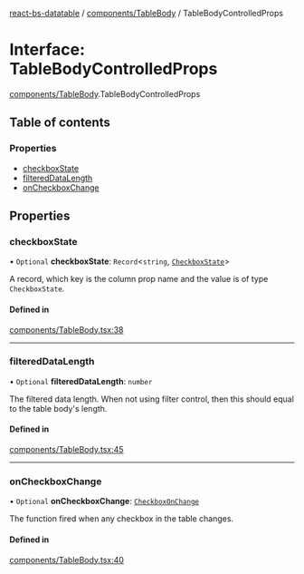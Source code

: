 [react-bs-datatable](../README.md) / [components/TableBody](../modules/components_TableBody.md) / TableBodyControlledProps

# Interface: TableBodyControlledProps

[components/TableBody](../modules/components_TableBody.md).TableBodyControlledProps

## Table of contents

### Properties

- [checkboxState](components_TableBody.TableBodyControlledProps.md#checkboxstate)
- [filteredDataLength](components_TableBody.TableBodyControlledProps.md#filtereddatalength)
- [onCheckboxChange](components_TableBody.TableBodyControlledProps.md#oncheckboxchange)

## Properties

### checkboxState

• `Optional` **checkboxState**: `Record`<`string`, [`CheckboxState`](helpers_types.CheckboxState.md)\>

A record, which key is the column prop name and the value
is of type `CheckboxState`.

#### Defined in

[components/TableBody.tsx:38](https://github.com/imballinst/react-bs-datatable/blob/master/src/components/TableBody.tsx#L38)

___

### filteredDataLength

• `Optional` **filteredDataLength**: `number`

The filtered data length. When not using filter control,
then this should equal to the table body's length.

#### Defined in

[components/TableBody.tsx:45](https://github.com/imballinst/react-bs-datatable/blob/master/src/components/TableBody.tsx#L45)

___

### onCheckboxChange

• `Optional` **onCheckboxChange**: [`CheckboxOnChange`](../modules/helpers_types.md#checkboxonchange)

The function fired when any checkbox in the table changes.

#### Defined in

[components/TableBody.tsx:40](https://github.com/imballinst/react-bs-datatable/blob/master/src/components/TableBody.tsx#L40)
